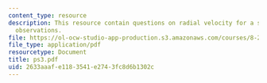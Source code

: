 ```yaml
---
content_type: resource
description: This resource contain questions on radial velocity for a star, optical
  observations.
file: https://ol-ocw-studio-app-production.s3.amazonaws.com/courses/8-284-modern-astrophysics-spring-2006/2633aaafe1183541e2743fc8d6b1302c_ps3.pdf
file_type: application/pdf
resourcetype: Document
title: ps3.pdf
uid: 2633aaaf-e118-3541-e274-3fc8d6b1302c
---
```

